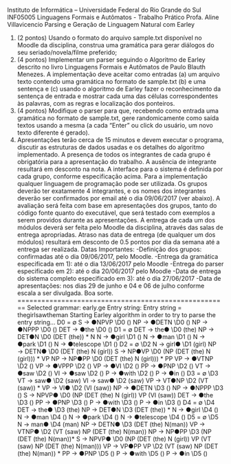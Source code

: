 
Instituto de Informática – Universidade Federal do Rio Grande do Sul
INF05005 Linguagens Formais e Autômatos - Trabalho Prático
Profa. Aline Villavicencio
Parsing e Geração de Linguagem Natural com Earley
1) (2 pontos) Usando o formato do arquivo sample.txt disponível no Moodle da
disciplina, construa uma gramática para gerar diálogos do seu seriado/novela/filme
preferido;
2) (4 pontos) Implementar um parser seguindo o Algoritmo de Earley descrito no
livro Linguagens Formais e Autômatos de Paulo Blauth Menezes. A implementação
deve aceitar como entradas (a) um arquivo texto contendo uma gramática no
formato de sample.txt (b) e uma sentença e (c) usando o algoritmo de Earley fazer o
reconhecimento da sentença de entrada e mostrar cada uma das células
correspondentes às palavras, com as regras e localização dos ponteiros.
3) (4 pontos) Modifique o parser para que, recebendo como entrada uma gramática
no formato de sample.txt, gere randomicamente como saída textos usando a mesma
(a cada “Enter” ou click do usuário, um novo texto diferente é gerado).
4) Apresentações terão cerca de 15 minutos e devem executar o programa, discutir
as estruturas de dados usadas e os detalhes do algoritmo implementado. A presença
de todos os integrantes de cada grupo é obrigatória para a apresentação do trabalho.
A ausência de integrante resultará em desconto na nota.
A interface para o sistema é definida por cada grupo, conforme especificação acima.
Para a implementação qualquer linguagem de programação pode ser utilizada.
Os grupos deverão ter exatamente 4 integrantes, e os nomes dos integrantes deverão
ser confirmados por email até o dia 09/06/2017 (ver abaixo).
A avaliação será feita com base em apresentações dos grupos, tanto do código fonte
quanto do executável, que será testado com exemplos a serem providos durante as
apresentações.
A entrega de cada um dos módulos deverá ser feita pelo Moodle da disciplina,
através das salas de entrega apropriadas. Atraso nas data de entrega (de qualquer um
dos módulos) resultará em desconto de 0.5 pontos por dia da semana até a entrega
ser realizada.
Datas Importantes:
-Definição dos grupos: confirmadas até o dia 09/06/2017, pelo Moodle.
-Entrega da gramática especificada em 1): até o dia 13/06/2017 pelo Moodle
-Entrega do parser especificado em 2): até o dia 20/06/2017 pelo Moodle
-Data de entrega do sistema completo especificado em 3): até o dia 27/06/2017
-Data de apresentações: nos dias 29 de junho e 04 e 06 de julho conforme escala a
ser divulgada.
Boa sorte.
=====================================================
Selected grammar: early.ge
Entry string: Entry string = thegirlsawtheman
Starting Earley algorithm in order to try to parse the entry string...
D0 = ∅
S → ●NPVP \D0 ()
NP → ●DETN \D0 ()
NP → ●NPPP \D0 ()
DET → ●the \D0 ()
D1 = ∅
DET → the● \D0 (the)
NP → DET●N \D0 (DET (the)) * N
N → ●girl \D1 ()
N → ●man \D1 ()
N → ●park \D1 ()
N → ●telescope \D1 ()
D2 = ∅ \D2
N → girl● \D1 (girl)
NP → DETN● \D0 (DET (the) N (girl))
S → NP●VP \D0 (NP (DET (the) N (girl))) * VP
NP → NP●PP \D0 (DET (the) N (girl))) * PP
VP → ●VTNP \D2 ()
VP → ●VPPP \D2 ()
VP → ●VI \D2 ()
PP → ●PNP \D2 ()
VT → ●saw \D2 ()
VI → ●saw \D2 ()
P → ●with \D2 ()
P → ●in ()
D3 = ∅ \D3
VT → saw● \D2 (saw)
VI → saw● \D2 (saw)
VP → VT●NP \D2 (VT (saw)) *
VP → VI● \D2 (VI (saw))
NP → ●DETN \D3 ()
NP → ●NPPP \D3 ()
S → NPVP● \D0 (NP (DET (the) N (girl)) VP (VI (saw))
DET → ●the \D3 ()
PP → ●PNP \D3 ()
P → ●with \D3 ()
P → ●in \D3 ()
D4 = ∅ \D4
DET → the● \D3 (the)
NP → DET●N \D3 (DET (the)) *
N → ●girl \D4 ()
N → ●man \D4 ()
N → ●park \D4 ()
N → ●telescope \D4 ()
D5 = ∅ \D5
N → man● \D4 (man)
NP → DETN● \D3 (DET (the) N(man))
VP → VTNP● \D2 (VT (saw) NP (DET (the) N(man))
NP → NP●PP \D3 (NP (DET (the) N(man))*
S → NPVP● \D0 (NP (DET (the) N (girl)) VP (VT (saw) NP (DET (the)
N(man)))
VP → VP●PP VP \D2 (VT (saw) NP (DET (the) N(man)) *
PP → ●PNP \D5 ()
P → ●with \D5 ()
P → ●in \D5 () 
